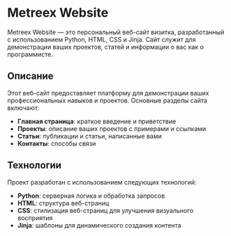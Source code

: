 # Metreex Website

Metreex Website — это персональный веб-сайт визитка, разработанный с использованием Python, HTML, CSS и Jinja. Сайт служит для демонстрации ваших проектов, статей и информации о вас как о программисте.

## Описание

Этот веб-сайт предоставляет платформу для демонстрации ваших профессиональных навыков и проектов. Основные разделы сайта включают:

- **Главная страница**: краткое введение и приветствие
- **Проекты**: описание ваших проектов с примерами и ссылками
- **Статьи**: публикации и статьи, написанные вами
- **Контакты**: способы связи

## Технологии

Проект разработан с использованием следующих технологий:

- **Python**: серверная логика и обработка запросов
- **HTML**: структура веб-страниц
- **CSS**: стилизация веб-страниц для улучшения визуального восприятия
- **Jinja**: шаблоны для динамического создания контента

